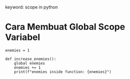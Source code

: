 keyword: scope in python

# Cara Membuat Global Scope Variabel

```
enemies = 1

def increase_enemies():
    global enemies
    enemies += 1
    print(f"enemies inside function: {enemies}")
```